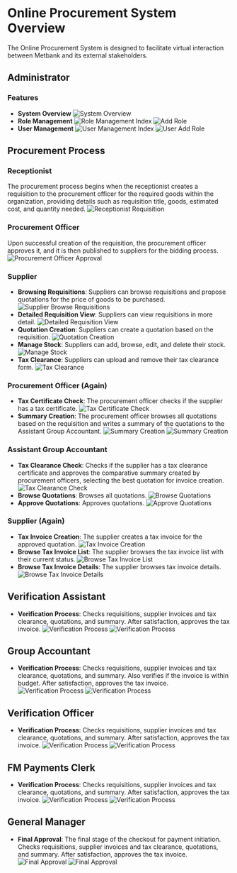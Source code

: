 # Online Procurement System Overview

The Online Procurement System is designed to facilitate virtual interaction between Metbank and its external stakeholders.

## Administrator

### Features

- **System Overview**
  ![System Overview](/public/img/overview.png) 
- **Role Management**
  ![Role Management Index](/public/img/roleindex.png) 
  ![Add Role](/public/img/addrole.png) 
- **User Management**
  ![User Management Index](/public/img/userindex.png)
  ![User Add Role](/public/img/useraddrole.png)

## Procurement Process

### Receptionist

The procurement process begins when the receptionist creates a requisition to the procurement officer for the required goods within the organization, providing details such as requisition title, goods, estimated cost, and quantity needed.
![Receptionist Requisition](/public/img/1.png) 

### Procurement Officer

Upon successful creation of the requisition, the procurement officer approves it, and it is then published to suppliers for the bidding process.
![Procurement Officer Approval](/public/img/2.png)

### Supplier

- **Browsing Requisitions**: Suppliers can browse requisitions and propose quotations for the price of goods to be purchased.
  ![Supplier Browse Requisitions](/public/img/4.png)
- **Detailed Requisition View**: Suppliers can view requisitions in more detail.
  ![Detailed Requisition View](/public/img/5.png)
- **Quotation Creation**: Suppliers can create a quotation based on the requisition.
  ![Quotation Creation](/public/img/6.png)
- **Manage Stock**: Suppliers can add, browse, edit, and delete their stock.
  ![Manage Stock](/public/img/3.png)
- **Tax Clearance**: Suppliers can upload and remove their tax clearance form.
  ![Tax Clearance](/public/img/7.png)

### Procurement Officer (Again)

- **Tax Certificate Check**: The procurement officer checks if the supplier has a tax certificate.
  ![Tax Certificate Check](/public/img/11.png)
- **Summary Creation**: The procurement officer browses all quotations based on the requisition and writes a summary of the quotations to the Assistant Group Accountant.
  ![Summary Creation](/public/img/9.png)
  ![Summary Creation](/public/img/10.png)

### Assistant Group Accountant

- **Tax Clearance Check**: Checks if the supplier has a tax clearance certificate and approves the comparative summary created by procurement officers, selecting the best quotation for invoice creation.
  ![Tax Clearance Check](/public/img/11.png)
- **Browse Quotations**: Browses all quotations.
  ![Browse Quotations](/public/img/13.png)
- **Approve Quotations**: Approves quotations.
  ![Approve Quotations](/public/img/14.png)

### Supplier (Again)

- **Tax Invoice Creation**: The supplier creates a tax invoice for the approved quotation.
  ![Tax Invoice Creation](/public/img/15.png)
- **Browse Tax Invoice List**: The supplier browses the tax invoice list with their current status.
  ![Browse Tax Invoice List](/public/img/16.png)
- **Browse Tax Invoice Details**: The supplier browses tax invoice details.
  ![Browse Tax Invoice Details](/public/img/17.png)

## Verification Assistant

- **Verification Process**: Checks requisitions, supplier invoices and tax clearance, quotations, and summary. After satisfaction, approves the tax invoice.
  ![Verification Process](/public/img/18.png)
  ![Verification Process](/public/img/19.png)

## Group Accountant

- **Verification Process**: Checks requisitions, supplier invoices and tax clearance, quotations, and summary. Also verifies if the invoice is within budget. After satisfaction, approves the tax invoice.
  ![Verification Process](/public/img/20.png)
  ![Verification Process](/public/img/21.png)

## Verification Officer

- **Verification Process**: Checks requisitions, supplier invoices and tax clearance, quotations, and summary. After satisfaction, approves the tax invoice.
  ![Verification Process](/public/img/21.png)
  ![Verification Process](/public/img/22.png)

## FM Payments Clerk

- **Verification Process**: Checks requisitions, supplier invoices and tax clearance, quotations, and summary. After satisfaction, approves the tax invoice.
  ![Verification Process](/public/img/21.png)
  ![Verification Process](/public/img/23.png)

## General Manager

- **Final Approval**: The final stage of the checkout for payment initiation. Checks requisitions, supplier invoices and tax clearance, quotations, and summary. After satisfaction, approves the tax invoice.
  ![Final Approval](/public/img/24.png)
  ![Final Approval](/public/img/25.png)
